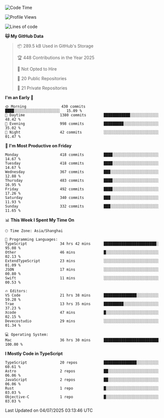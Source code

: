 <!--START_SECTION:waka-->
![Code Time](http://img.shields.io/badge/Code%20Time-3%2C796%20hrs%2029%20mins-blue)

![Profile Views](http://img.shields.io/badge/Profile%20Views-0-blue)

![Lines of code](https://img.shields.io/badge/From%20Hello%20World%20I%27ve%20Written-3.2%20million%20lines%20of%20code-blue)

**🐱 My GitHub Data** 

> 📦 289.5 kB Used in GitHub's Storage 
 > 
> 🏆 448 Contributions in the Year 2025
 > 
> 🚫 Not Opted to Hire
 > 
> 📜 20 Public Repositories 
 > 
> 🔑 21 Private Repositories 
 > 
**I'm an Early 🐤** 

```text
🌞 Morning                430 commits         ████░░░░░░░░░░░░░░░░░░░░░   15.09 % 
🌆 Daytime                1380 commits        ████████████░░░░░░░░░░░░░   48.42 % 
🌃 Evening                998 commits         █████████░░░░░░░░░░░░░░░░   35.02 % 
🌙 Night                  42 commits          ░░░░░░░░░░░░░░░░░░░░░░░░░   01.47 % 
```
📅 **I'm Most Productive on Friday** 

```text
Monday                   418 commits         ████░░░░░░░░░░░░░░░░░░░░░   14.67 % 
Tuesday                  418 commits         ████░░░░░░░░░░░░░░░░░░░░░   14.67 % 
Wednesday                367 commits         ███░░░░░░░░░░░░░░░░░░░░░░   12.88 % 
Thursday                 483 commits         ████░░░░░░░░░░░░░░░░░░░░░   16.95 % 
Friday                   492 commits         ████░░░░░░░░░░░░░░░░░░░░░   17.26 % 
Saturday                 340 commits         ███░░░░░░░░░░░░░░░░░░░░░░   11.93 % 
Sunday                   332 commits         ███░░░░░░░░░░░░░░░░░░░░░░   11.65 % 
```


📊 **This Week I Spent My Time On** 

```text
🕑︎ Time Zone: Asia/Shanghai

💬 Programming Languages: 
TypeScript               34 hrs 42 mins      ████████████████████████░   95.08 % 
Other                    46 mins             █░░░░░░░░░░░░░░░░░░░░░░░░   02.13 % 
ExtendTypeScript         23 mins             ░░░░░░░░░░░░░░░░░░░░░░░░░   01.09 % 
JSON                     17 mins             ░░░░░░░░░░░░░░░░░░░░░░░░░   00.80 % 
Swift                    11 mins             ░░░░░░░░░░░░░░░░░░░░░░░░░   00.53 % 

🔥 Editors: 
VS Code                  21 hrs 38 mins      ███████████████░░░░░░░░░░   59.28 % 
Trae                     13 hrs 35 mins      █████████░░░░░░░░░░░░░░░░   37.23 % 
Xcode                    47 mins             █░░░░░░░░░░░░░░░░░░░░░░░░   02.15 % 
Devecostudio             29 mins             ░░░░░░░░░░░░░░░░░░░░░░░░░   01.34 % 

💻 Operating System: 
Mac                      36 hrs 30 mins      █████████████████████████   100.00 % 
```

**I Mostly Code in TypeScript** 

```text
TypeScript               20 repos            ███████████████░░░░░░░░░░   60.61 % 
Astro                    2 repos             ██░░░░░░░░░░░░░░░░░░░░░░░   06.06 % 
JavaScript               2 repos             ██░░░░░░░░░░░░░░░░░░░░░░░   06.06 % 
Rust                     1 repo              █░░░░░░░░░░░░░░░░░░░░░░░░   03.03 % 
Objective-C              1 repo              █░░░░░░░░░░░░░░░░░░░░░░░░   03.03 % 
```




 Last Updated on 04/07/2025 03:13:46 UTC
<!--END_SECTION:waka-->